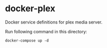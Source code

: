 # docker-plex

Docker service definitions for plex media server.

Run following command in this directory: 

```
docker-compose up -d
```
